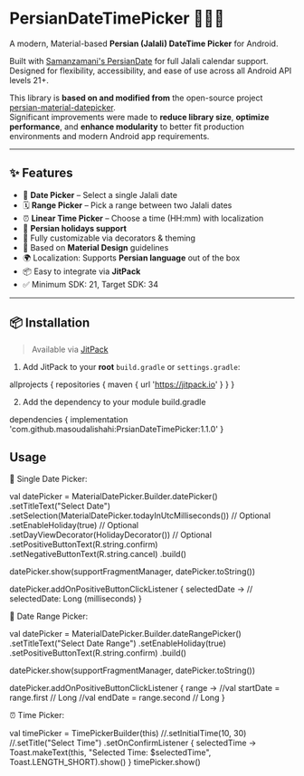 # PersianDateTimePicker 📆🇮🇷

A modern, Material-based **Persian (Jalali) DateTime Picker** for Android.

Built with [Samanzamani's PersianDate](https://github.com/samanzamani/persianDate) for full Jalali calendar support. Designed for flexibility, accessibility, and ease of use across all Android API levels 21+.

This library is **based on and modified from** the open-source project [persian-material-datepicker](https://github.com/M-Erfan-Dm/persian-material-datepicker).  
Significant improvements were made to **reduce library size**, **optimize performance**, and **enhance modularity** to better fit production environments and modern Android app requirements.

---

## ✨ Features

- 📆 **Date Picker** – Select a single Jalali date
- 🗓 **Range Picker** – Pick a range between two Jalali dates
- ⏰ **Linear Time Picker** – Choose a time (HH:mm) with localization
- 🧠 **Persian holidays support**
- 🎨 Fully customizable via decorators & theming
- 🧩 Based on **Material Design** guidelines
- 🌍 Localization: Supports **Persian language** out of the box
- 📦 Easy to integrate via **JitPack**
- ✅ Minimum SDK: 21, Target SDK: 34

---

## 📦 Installation

> Available via [JitPack](https://jitpack.io)

1. Add JitPack to your **root** `build.gradle` or `settings.gradle`:

allprojects {
    repositories {
        maven { url 'https://jitpack.io' }
    }
}

2. Add the dependency to your module build.gradle

dependencies {
    implementation 'com.github.masoudalishahi:PrsianDateTimePicker:1.1.0'
}

## Usage
📆 Single Date Picker:

val datePicker = MaterialDatePicker.Builder.datePicker()
    .setTitleText("Select Date")
    .setSelection(MaterialDatePicker.todayInUtcMilliseconds())  // Optional
    .setEnableHoliday(true)  // Optional
    .setDayViewDecorator(HolidayDecorator()) // Optional
    .setPositiveButtonText(R.string.confirm)
    .setNegativeButtonText(R.string.cancel)
    .build()

datePicker.show(supportFragmentManager, datePicker.toString())

datePicker.addOnPositiveButtonClickListener { selectedDate ->
    // selectedDate: Long (milliseconds)
}

📆 Date Range Picker:

val datePicker = MaterialDatePicker.Builder.dateRangePicker()
    .setTitleText("Select Date Range")
    .setEnableHoliday(true)
    .setPositiveButtonText(R.string.confirm)
    .build()

datePicker.show(supportFragmentManager, datePicker.toString())

datePicker.addOnPositiveButtonClickListener { range ->
    //val startDate = range.first  // Long
    //val endDate = range.second   // Long
}

⏰ Time Picker:

val timePicker = TimePickerBuilder(this)
    //.setInitialTime(10, 30)
    //.setTitle("Select Time")
    .setOnConfirmListener { selectedTime ->
        Toast.makeText(this, "Selected Time: $selectedTime", Toast.LENGTH_SHORT).show()
    }
timePicker.show()





